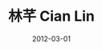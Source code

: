 ---
chinese_name: 林芊
english_name: Cian Lin
title: "林芊 Cian Lin"
id: cianlin
collection: members
position: Alumni
type: alumni
department: 123
image_path: https://source.unsplash.com/collection/139386/600x600?a=.png
blurb: 123
venue: "UC San Francisco, Department of Testing"
date: 2012-03-01
location: "San Francisco, California"
---